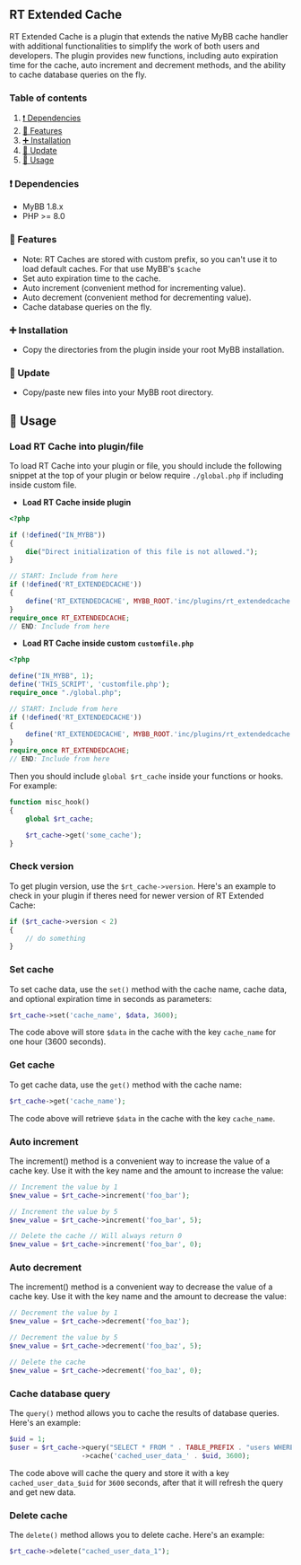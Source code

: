 ## RT Extended Cache
RT Extended Cache is a plugin that extends the native MyBB cache handler with additional functionalities to simplify the work of both users and developers. The plugin provides new functions, including auto expiration time for the cache, auto increment and decrement methods, and the ability to cache database queries on the fly.

### Table of contents

1. [❗ Dependencies](#-dependencies)
2. [📃 Features](#-features)
3. [➕ Installation](#-installation)
4. [🔼 Update](#-update)
5. [📜 Usage](#-usage)

### ❗ Dependencies
- MyBB 1.8.x
- PHP >= 8.0

### 📃 Features
- Note: RT Caches are stored with custom prefix, so you can't use it to load default caches. For that use MyBB's `$cache`
- Set auto expiration time to the cache.
- Auto increment (convenient method for incrementing value).
- Auto decrement (convenient method for decrementing value).
- Cache database queries on the fly.

### ➕ Installation
- Copy the directories from the plugin inside your root MyBB installation.

### 🔼 Update
- Copy/paste new files into your MyBB root directory.

## 📜 Usage

### Load RT Cache into plugin/file
To load RT Cache into your plugin or file, you should include the following snippet at the top of your plugin or below require `./global.php` if including inside custom file.

- **Load RT Cache inside plugin**
```php
<?php

if (!defined("IN_MYBB"))
{
    die("Direct initialization of this file is not allowed.");
}

// START: Include from here
if (!defined('RT_EXTENDEDCACHE'))
{
    define('RT_EXTENDEDCACHE', MYBB_ROOT.'inc/plugins/rt_extendedcache.php');
}
require_once RT_EXTENDEDCACHE;
// END: Include from here
```
- **Load RT Cache inside custom `customfile.php`**
```php
<?php

define("IN_MYBB", 1);
define('THIS_SCRIPT', 'customfile.php');
require_once "./global.php";

// START: Include from here
if (!defined('RT_EXTENDEDCACHE'))
{
    define('RT_EXTENDEDCACHE', MYBB_ROOT.'inc/plugins/rt_extendedcache.php');
}
require_once RT_EXTENDEDCACHE;
// END: Include from here
```

Then you should include `global $rt_cache` inside your functions or hooks. For example:

```php
function misc_hook()
{
    global $rt_cache;

    $rt_cache->get('some_cache');
}
```

### Check version
To get plugin version, use the `$rt_cache->version`. Here's an example to check in your plugin if theres need for newer version of RT Extended Cache:
```php
if ($rt_cache->version < 2)
{
    // do something
}
```

### Set cache
To set cache data, use the `set()` method with the cache name, cache data, and optional expiration time in seconds as parameters:

```php
$rt_cache->set('cache_name', $data, 3600);
```
The code above will store `$data` in the cache with the key `cache_name` for one hour (3600 seconds).

### Get cache
To get cache data, use the `get()` method with the cache name:

```php
$rt_cache->get('cache_name');
```
The code above will retrieve `$data` in the cache with the key `cache_name`.

### Auto increment
The increment() method is a convenient way to increase the value of a cache key. Use it with the key name and the amount to increase the value:
```php
// Increment the value by 1
$new_value = $rt_cache->increment('foo_bar');

// Increment the value by 5
$new_value = $rt_cache->increment('foo_bar', 5);

// Delete the cache // Will always return 0
$new_value = $rt_cache->increment('foo_bar', 0);
```

### Auto decrement
The increment() method is a convenient way to decrease the value of a cache key. Use it with the key name and the amount to decrease the value:
```php
// Decrement the value by 1
$new_value = $rt_cache->decrement('foo_baz');

// Decrement the value by 5
$new_value = $rt_cache->decrement('foo_baz', 5);

// Delete the cache
$new_value = $rt_cache->decrement('foo_baz', 0);
```

### Cache database query
The `query()` method allows you to cache the results of database queries. Here's an example:

```php
$uid = 1;
$user = $rt_cache->query("SELECT * FROM " . TABLE_PREFIX . "users WHERE uid = '{$db->escape_string($uid)}'")
                  ->cache('cached_user_data_' . $uid, 3600);
```
The code above will cache the query and store it with a key `cached_user_data_$uid` for `3600` seconds, after that it will refresh the query and get new data.

### Delete cache
The `delete()` method allows you to delete cache. Here's an example:

```php
$rt_cache->delete("cached_user_data_1");
```
